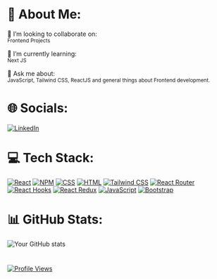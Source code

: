 
# 💫 About Me:

👯 I’m looking to collaborate on:<br>
<sub>Frontend Projects</sub>

🌱 I’m currently learning:<br>
<sub>Next JS</sub>

💬 Ask me about:<br>
<sub>JavaScript, Tailwind CSS, ReactJS and general things about Frontend development.</sub>

# 🌐 Socials:
[![LinkedIn](https://img.shields.io/badge/LinkedIn-blue?style=for-the-badge&logo=linkedin)](https://www.linkedin.com/in/mudassir-bilal-31217b270)

# 💻 Tech Stack:

[![React](https://img.shields.io/badge/React-61DAFB?style=for-the-badge&logo=react&logoColor=white)](https://reactjs.org/)
[![NPM](https://img.shields.io/badge/NPM-CB3837?style=for-the-badge&logo=npm&logoColor=white)](https://www.npmjs.com/)
[![CSS](https://img.shields.io/badge/CSS-1572B6?style=for-the-badge&logo=css3&logoColor=white)](https://www.w3.org/Style/CSS/Overview.en.html)
[![HTML](https://img.shields.io/badge/HTML-E34F26?style=for-the-badge&logo=html5&logoColor=white)](https://developer.mozilla.org/en-US/docs/Web/HTML)
[![Tailwind CSS](https://img.shields.io/badge/Tailwind_CSS-38B2AC?style=for-the-badge&logo=tailwind-css&logoColor=white)](https://tailwindcss.com/)
[![React Router](https://img.shields.io/badge/React_Router-CA4245?style=for-the-badge&logo=react-router&logoColor=white)](https://reactrouter.com/)
[![React Hooks](https://img.shields.io/badge/React_Hooks-8B62A9?style=for-the-badge&logo=react&logoColor=white)](https://reactjs.org/docs/hooks-intro.html)
[![React Redux](https://img.shields.io/badge/React_Redux-764ABC?style=for-the-badge&logo=redux&logoColor=white)](https://redux.js.org/)
[![JavaScript](https://img.shields.io/badge/JavaScript-F7DF1E?style=for-the-badge&logo=javascript&logoColor=black)](https://developer.mozilla.org/en-US/docs/Web/JavaScript)
[![Bootstrap](https://img.shields.io/badge/Bootstrap-7952B3?style=for-the-badge&logo=bootstrap&logoColor=white)](https://getbootstrap.com/)

# 📊 GitHub Stats:

![Your GitHub stats](https://github-readme-stats.vercel.app/api?username=MudassirDev&show_icons=true&theme=radical)

#

[![Profile Views](https://komarev.com/ghpvc/?username=MudassirDev)](https://github.com/your-username)
